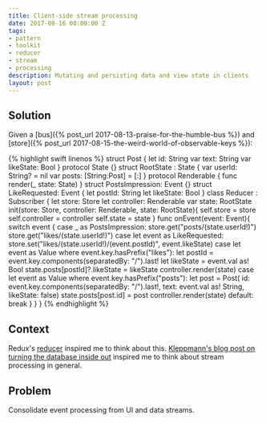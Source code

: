 ```yaml
---
title: Client-side stream processing
date: 2017-08-16 00:00:00 Z
tags:
- pattern
- toolkit
- reducer
- stream
- processing
description: Mutating and persisting data and view state in clients
layout: post
---
```


## Solution

Given a [bus]({% post_url 2017-08-13-praise-for-the-humble-bus %}) and [store]({% post_url 2017-08-15-the-weird-world-of-observable-keys %}):

{% highlight swift linenos %}
struct Post {
  let id: String
  var text: String
  var likeState: Bool
}
protocol State {}
struct RootState : State {
  var userId: String? = nil
  var posts: [String:Post] = [:]
}
protocol Renderable {
  func render(_ state: State)
}
struct PostsImpression: Event {}
struct LikeRequested: Event {
  let postId: String
  let likeState: Bool
}
class Reducer : Subscriber {
  let store: Store
  let controller: Renderable
  var state: RootState
  init(store: Store, controller: Renderable, state: RootState){
    self.store = store
    self.controller = controller
    self.state = state
  }
  func onEvent(event: Event){
    switch event {
    case _ as PostsImpression:
      store.get("posts/\(state.userId!)")
      store.get("likes/\(state.userId!)")
    case let event as LikeRequested:
      store.set("likes/\(state.userId!)/\(event.postId)", event.likeState)
    case let event as Value where event.key.hasPrefix("likes"):
      let postId = event.key.components(separatedBy: "/").last!
      let likeState = event.val as! Bool
      state.posts[postId]?.likeState = likeState
      controller.render(state)
    case let event as Value where event.key.hasPrefix("posts"):
      let post = Post(
        id: event.key.components(separatedBy: "/").last!,
        text: event.val as! String,
        likeState: false) 
      state.posts[post.id] = post
      controller.render(state)
    default:
      break
    }
  }
}
{% endhighlight %}

## Context

Redux's [reducer](http://redux.js.org/docs/basics/Reducers.html) inspired me to think about this. [Kleppmann's blog post on turning the database inside out](https://www.confluent.io/blog/turning-the-database-inside-out-with-apache-samza/) inspired me to think about stream processing in general.

## Problem

Consolidate event processing from UI and data streams.

